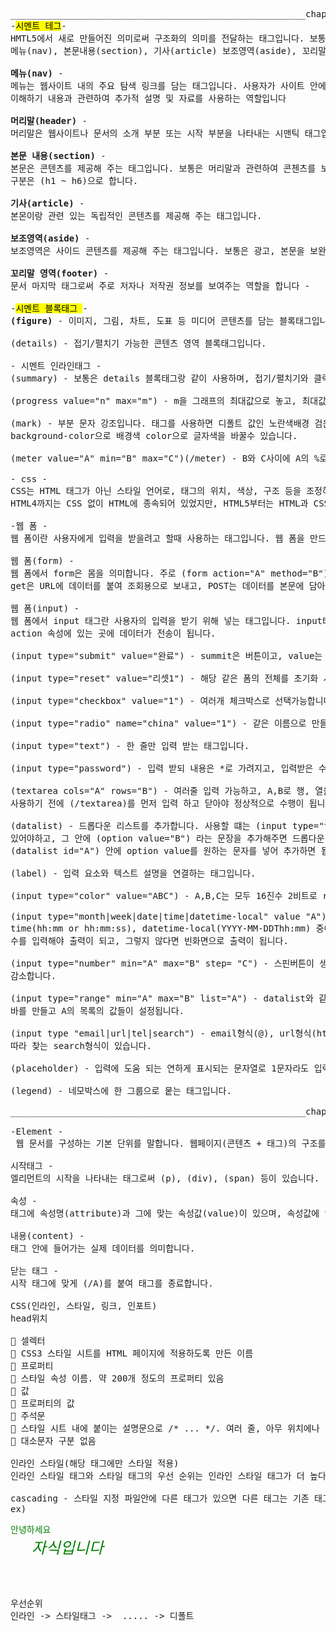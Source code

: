 <pre>________________________________________________________chapter 3_______________________________________________________________
-<mark>시멘트 테그</mark>-
HMTL5에서 새로 만들어진 의미로써 구조화의 의미를 전달하는 태그입니다. 보통 시멘트 구조와 시멘트 구조의 서순으로는 머리말(header), 
메뉴(nav), 본문내용(section), 기사(article) 보조영역(aside), 꼬리말(footer)으로 되어 있습니다.

<b>메뉴(nav)</b> -
메뉴는 웹사이트 내의 주요 탐색 링크를 담는 태그입니다. 사용자가 사이트 안에서 주요 페이지로 이동할 수 있게 해주는 링크(하이퍼링크)를 넣어 
이해하기 내용과 관련하여 추가적 설명 및 자료를 사용하는 역할입니다

<b>머리말(header)</b> -
머리말은 웹사이트나 문서의 소개 부분 또는 시작 부분을 나타내는 시맨틱 태그입니다. 주로 페이지의 제목을 표시 하는 역할입니다. 

<b>본문 내용(section)</b> -
본문은 콘텐츠를 제공해 주는 태그입니다. 보통은 머리말과 관련하여 콘첸츠를 보여주는 역할입니다. (section)을 여러개 지정 가능하고, 
구분은 (h1 ~ h6)으로 합니다.  

<b>기사(article)</b> -
본몬이랑 관련 있는 독립적인 콘텐츠를 제공해 주는 태그입니다. 

<b>보조영역(aside)</b> -
보조영역은 사이드 콘텐츠를 제공해 주는 태그입니다. 보통은 광고, 본문을 보완하는 추가적인 정보 제공 등 여러 역할을 합니다. 

<b>꼬리말 영역(footer)</b> -
문서 마지막 태그로써 주로 저자나 저작권 정보를 보여주는 역할을 합니다 -

-<mark>시멘트 블록태그 </mark>-
<b>(figure)</b> - 이미지, 그림, 차트, 도표 등 미디어 콘텐츠를 담는 블록태그입니다.
 
(details) - 접기/펼치기 가능한 콘텐츠 영역 블록태그입니다.

- 시멘트 인라인태그 -
(summary) - 보통은 details 블록태그랑 같이 사용하며, 접기/펼치기와 클릭해서 열고 닫는 기능의 역할입니다.
 
(progress value="n" max="m") - m을 그래프의 최대값으로 놓고, 최대값 m인 그래프가 n%만큼 찹니다. (progress)
 
(mark) - 부분 문자 강조입니다. 태그를 사용하면 디폴트 값인 노란색배경 검은 글자로 표기가 되고, css에서 (mark style) 태그를 사용해
background-color으로 배경색 color으로 글자색을 바꿀수 있습니다.
 
(meter value="A" min="B" max="C")(/meter) - B와 C사이에 A의 %로 막대 그래프에 표기합니다  

- css -
CSS는 HTML 태그가 아닌 스타일 언어로, 태그의 위치, 색상, 구조 등을 조정하여 웹 페이지의 시각적 형상을 만드는 역할을 합니다. 
HTML4까지는 CSS 없이 HTML에 종속되어 있었지만, HTML5부터는 HTML과 CSS의 개념이 명확히 분리되었습니다.

-웹 폼 -
웹 폼이란 사용자에게 입력을 받을려고 할때 사용하는 태그입니다. 웹 폼을 만드는 태그는 (input), (textarea), (select) 등이 있습니다.

웹 폼(form) -
웹 폼에서 form은 몸을 의미합니다. 주로 (form action="A" method="B") 를 쓰고,  A는 저장된 url을 뜻하고, B는 get,post가 있는데 
get은 URL에 데이터를 붙여 조회용으로 보내고, POST는 데이터를 본문에 담아 저장이나 민감 정보용으로 보냅니다. 

웹 폼(input) -
웹 폼에서 input 태그란 사용자의 입력을 받기 위해 넣는 태그입니다. input타입 태그에 입력을 받고, 그 입력을 토대로 form의 
action 속성에 있는 곳에 데이터가 전송이 됩니다.
 
(input type="submit" value="완료") - summit은 버튼이고, value는 입력한 문자가 버튼에 뜨도록 하는것 입니다. 

(input type="reset" value="리셋1") - 해당 같은 폼의 전체를 초기화 시킵니다.(리셋1버튼 생성) 

(input type="checkbox" value="1") - 여러개 체크박스로 선택가능합니다.(다중 선택지o)

(input type="radio" name="china" value="1") - 같은 이름으로 만들어야 하고 한개만 선택가능합니다.(다중 선택지x) 

(input type="text") - 한 줄만 입력 받는 태그입니다.

(input type="password") - 입력 받되 내용은 *로 가려지고, 입력받은 수만큼 *의 개수가 증가합니다.

(textarea cols="A" rows="B") - 여러줄 입력 가능하고, A,B로 행, 열을 늘릴 수 있습니다. 주의 사항으로 폼을 열고 닫을 때 (/form)을 
사용하기 전에 (/textarea)를 먼저 입력 하고 닫아야 정상적으로 수행이 됩니다.

(datalist) - 드롭다운 리스트를 추가합니다. 사용할 떄는 (input type="text" list="A")에 종속 되어야하고, 그 안에 (datalist id="A") 
있어야하고, 그 안에 (option value="B") 라는 문장을 추가해주면 드롭다운 리스트에 B라는 문자가 등록됩니다. 문자를 추가할려면 
(datalist id="A") 안에 option value를 원하는 문자를 넣어 추가하면 됩니다.
 
(label) - 입력 요소와 텍스트 설명을 연결하는 태그입니다.

(input type="color" value="ABC") - A,B,C는 모두 16진수 2비트로 red, green, bule의 농도를 섞어 색깔을 나타냅니다. 

(input type="month|week|date|time|datetime-local" value "A") - month(yyyy-mm), week(YYYY-Www), date(YYYY-MM-DD), 
time(hh:mm or hh:mm:ss), datetime-local(YYYY-MM-DDThh:mm) 중에 타입 하나를 선택하여 넣고, value에 그 형식에 대해 알맞게 
수를 입력해야 출력이 되고, 그렇지 않다면 빈화면으로 출력이 됩니다.

(input type="number" min="A" max="B" step= "C") - 스핀버튼이 생성되고 위쪽, 밑쪽 클릭당 최소값 A부터 최대값 B까지 C만큼 증가하거나,
감소합니다.

(input type="range" min="A" max="B" list="A") - datalist와 같이 쓰며, 최솟값 A, 최댓값 B를 설정해 클릭하여 움직일 수 있는 슬라이드 
바를 만들고 A의 목록의 값들이 설정됩니다.

(input type "email|url|tel|search") - email형식(@), url형식(http:// or https://), 전화번호 형식(010-1234-1234), action url설정에 
따라 찾는 search형식이 있습니다.

(placeholder) - 입력에 도움 되는 연하게 표시되는 문자열로 1문자라도 입력받으면 사라집니다. 보통 양식에 대한 힌트를 줄때 사용됩니다.

(legend) - 네모박스에 한 그룹으로 뭍는 태그입니다.
 
________________________________________________________chapter 4 start______________________________________________________________

-Element -
 웹 문서를 구성하는 기본 단위를 말합니다. 웹페이지(콘텐츠 + 태그)의 구조를 지니고 있고, 더 세분화 하자면 태그, 속성, 내용, 닫는 태그로 구성되어 있습니다.

시작태그 -
엘리먼트의 시작을 나타내는 태그로써 (p), (div), (span) 등이 있습니다.

속성 -
태그에 속성명(attribute)과 그에 맞는 속성값(value)이 있으며, 속성값에 있는 속성에 따라 출력되는 모습이나, 동작이 바뀝니다.
 
내용(content) - 
태그 안에 들어가는 실제 데이터를 의미합니다.

닫는 태그 - 
시작 태그에 맞게 (/A)를 붙여 태그를 종료합니다.

CSS(인라인, 스타일, 링크, 인포트)
head위치

 셀렉터
 CSS3 스타일 시트를 HTML 페이지에 적용하도록 만든 이름
 프로퍼티
 스타일 속성 이름. 약 200개 정도의 프로퍼티 있음
 값
 프로퍼티의 값
 주석문
 스타일 시트 내에 붙이는 설명문으로 /* ... */. 여러 줄, 아무 위치에나 사용 가능
 대소문자 구분 없음

인라인 스타일(해당 태그에만 스타일 적용)
인라인 스타일 태그와 스타일 태그의 우선 순위는 인라인 스타일 태그가 더 높다.

cascading - 스타일 지정 파일안에 다른 태그가 있으면 다른 태그는 기존 태그의 영향을 받음(위에서 아래서 적용됨)
ex) <p style="color:green">안녕하세요
    <em style="font-size:25px">자식입니다</em> 
    </p>

우선순위
인라인 -> 스타일태그 ->  ..... -> 디폴트
</pre>    










 


